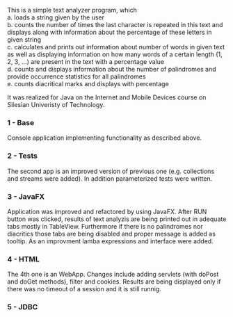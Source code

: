 This is a simple text analyzer program, which <br>
a. loads a string given by the user <br>
b. counts the number of times the last character is repeated in this text and displays along with information about the percentage of these letters in given string <br>
c. calculates and prints out information about number of words in given text as well as displaying information on how many words of a certain length (1, 2, 3, ...) are present in the text with a percentage value <br>
d. counts and displays information about the number of palindromes and provide occurrence statistics for all palindromes <br>
e. counts diacritical marks and displays with percentage <br>

It was realized for Java on the Internet and Mobile Devices course on Silesian Univeristy of Technology.

### 1 - Base 
Console application implementing functionality as described above.
### 2 - Tests 
The second app is an improved version of previous one (e.g. collections and streams were added). In addition parameterized tests were written. 
### 3 - JavaFX 
Application was improved and refactored by using JavaFX. After RUN button was clicked, results of text analyzis are being printed out in adequate tabs mostly in TableView. 
Furthermore if there is no palindromes nor diacritics those tabs are being disabled and proper message is added as tooltip. 
As an improvment lamba expressions and interface were added.
### 4 - HTML 
The 4th one is an WebApp. Changes include adding servlets (with doPost and doGet methods), filter and cookies. 
Results are being displayed only if there was no timeout of a session and it is still runnig. 
### 5 - JDBC
